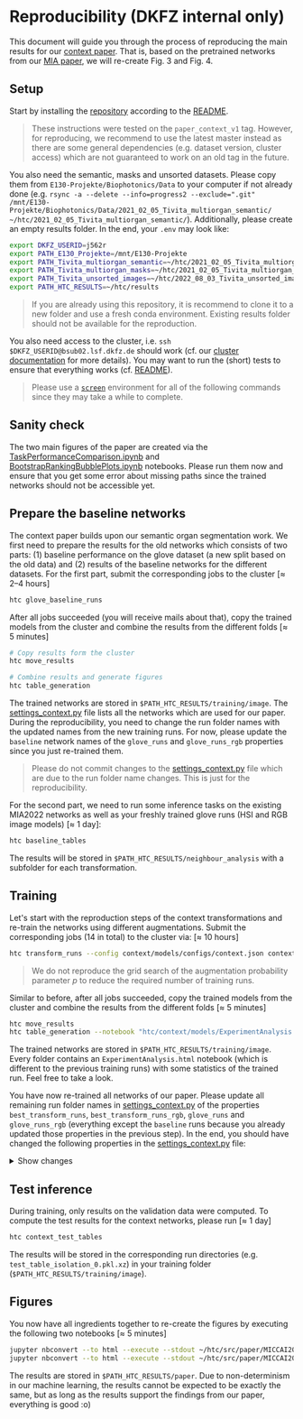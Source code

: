# Reproducibility (DKFZ internal only)

This document will guide you through the process of reproducing the main results for our [context paper](https://arxiv.org/abs/2303.10972). That is, based on the pretrained networks from our [MIA paper](https://doi.org/10.1016/j.media.2022.102488), we will re-create Fig. 3 and Fig. 4.

## Setup

Start by installing the [repository](https://git.dkfz.de/imsy/issi/htc) according to the [README](../../README.md).

> These instructions were tested on the `paper_context_v1` tag. However, for reproducing, we recommend to use the latest master instead as there are some general dependencies (e.g. dataset version, cluster access) which are not guaranteed to work on an old tag in the future.

You also need the semantic, masks and unsorted datasets. Please copy them from `E130-Projekte/Biophotonics/Data` to your computer if not already done (e.g. `rsync -a --delete --info=progress2 --exclude=".git" /mnt/E130-Projekte/Biophotonics/Data/2021_02_05_Tivita_multiorgan_semantic/ ~/htc/2021_02_05_Tivita_multiorgan_semantic/`). Additionally, please create an empty results folder. In the end, your `.env` may look like:

```bash
export DKFZ_USERID=j562r
export PATH_E130_Projekte=/mnt/E130-Projekte
export PATH_Tivita_multiorgan_semantic=~/htc/2021_02_05_Tivita_multiorgan_semantic
export PATH_Tivita_multiorgan_masks=~/htc/2021_02_05_Tivita_multiorgan_masks
export PATH_Tivita_unsorted_images=~/htc/2022_08_03_Tivita_unsorted_images
export PATH_HTC_RESULTS=~/htc/results
```

> If you are already using this repository, it is recommend to clone it to a new folder and use a fresh conda environment. Existing results folder should not be available for the reproduction.

You also need access to the cluster, i.e. `ssh $DKFZ_USERID@bsub02.lsf.dkfz.de` should work (cf. our [cluster documentation](../../cluster/cluster_usage.md) for more details). You may want to run the (short) tests to ensure that everything works (cf. [README](../../README.md)).

> Please use a [`screen`](https://linuxize.com/post/how-to-use-linux-screen/) environment for all of the following commands since they may take a while to complete.

## Sanity check

The two main figures of the paper are created via the [TaskPerformanceComparison.ipynb](./TaskPerformanceComparison.ipynb) and [BootstrapRankingBubblePlots.ipynb](./BootstrapRankingBubblePlots.ipynb) notebooks. Please run them now and ensure that you get some error about missing paths since the trained networks should not be accessible yet.

## Prepare the baseline networks

The context paper builds upon our semantic organ segmentation work. We first need to prepare the results for the old networks which consists of two parts: (1) baseline performance on the glove dataset (a new split based on the old data) and (2) results of the baseline networks for the different datasets. For the first part, submit the corresponding jobs to the cluster [≈ 2–4 hours]

```bash
htc glove_baseline_runs
```

After all jobs succeeded (you will receive mails about that), copy the trained models from the cluster and combine the results from the different folds [≈ 5 minutes]

```bash
# Copy results form the cluster
htc move_results

# Combine results and generate figures
htc table_generation
```

The trained networks are stored in `$PATH_HTC_RESULTS/training/image`. The [settings_context.py](../../htc/context/settings_context.py) file lists all the networks which are used for our paper. During the reproducibility, you need to change the run folder names with the updated names from the new training runs. For now, please update the `baseline` network names of the `glove_runs` and `glove_runs_rgb` properties since you just re-trained them.

> Please do not commit changes to the [settings_context.py](../../htc/context/settings_context.py) file which are due to the run folder name changes. This is just for the reproducibility.

For the second part, we need to run some inference tasks on the existing MIA2022 networks as well as your freshly trained glove runs (HSI and RGB image models) [≈ 1 day]:

```bash
htc baseline_tables
```

The results will be stored in `$PATH_HTC_RESULTS/neighbour_analysis` with a subfolder for each transformation.

## Training

Let's start with the reproduction steps of the context transformations and re-train the networks using different augmentations. Submit the corresponding jobs (14 in total) to the cluster via: [≈ 10 hours]

```bash
htc transform_runs --config context/models/configs/context.json context/models/configs/context-glove.json --best --include-rgb
```

> We do not reproduce the grid search of the augmentation probability parameter $p$ to reduce the required number of training runs.

Similar to before, after all jobs succeeded, copy the trained models from the cluster and combine the results from the different folds [≈ 5 minutes]

```bash
htc move_results
htc table_generation --notebook "htc/context/models/ExperimentAnalysis.ipynb"
```

The trained networks are stored in `$PATH_HTC_RESULTS/training/image`. Every folder contains an `ExperimentAnalysis.html` notebook (which is different to the previous training runs) with some statistics of the trained run. Feel free to take a look.

You have now re-trained all networks of our paper. Please update all remaining run folder names in [settings_context.py](../../htc/context/settings_context.py) of the properties `best_transform_runs`, `best_transform_runs_rgb`, `glove_runs` and `glove_runs_rgb` (everything except the `baseline` runs because you already updated those properties in the previous step). In the end, you should have changed the following properties in the [settings_context.py](../../htc/context/settings_context.py) file:

<details>
<summary>Show changes</summary>

```diff
src » git diff htc/context/settings_context.py                                                                                  ~/htc/src
diff --git a/htc/context/settings_context.py b/htc/context/settings_context.py
index 4c207d7d..b478c9ad 100644
--- a/htc/context/settings_context.py
+++ b/htc/context/settings_context.py
@@ -287,40 +287,40 @@ class SettingContext:
     def best_transform_runs(self) -> dict[str, MultiPath]:
         # Best runs for each transformation (found via find_best_transform_run())
         return {
-            "organ_transplantation": settings.training_dir / "image/2023-02-08_14-48-02_organ_transplantation_0.8",
-            "cut_mix": settings.training_dir / "image/2023-02-08_17-08-57_cut_mix_1",
-            "jigsaw": settings.training_dir / "image/2023-02-16_21-17-59_jigsaw_0.8",
-            "random_erasing": settings.training_dir / "image/2023-02-08_12-06-44_random_erasing_0.4",
-            "hide_and_seek": settings.training_dir / "image/2023-02-16_15-34-51_hide_and_seek_1",
-            "elastic": settings.training_dir / "image/2023-02-08_09-40-59_elastic_0.6",
+            "organ_transplantation": settings.training_dir / "image/2023-07-08_15-55-10_context_organ_transplantation_0.8",
+            "cut_mix": settings.training_dir / "image/2023-07-08_15-55-10_context_cut_mix_1.0",
+            "jigsaw": settings.training_dir / "image/2023-07-08_15-55-10_context_jigsaw_0.8",
+            "random_erasing": settings.training_dir / "image/2023-07-08_15-55-10_context_random_erasing_0.4",
+            "hide_and_seek": settings.training_dir / "image/2023-07-08_15-55-10_context_hide_and_seek_1.0",
+            "elastic": settings.training_dir / "image/2023-07-08_15-55-10_context_elastic_0.6",
         }

     @property
     def best_transform_runs_rgb(self) -> dict[str, MultiPath]:
         return {
-            "organ_transplantation": settings.training_dir / "image/2023-01-29_11-31-04_organ_transplantation_0.8_rgb",
+            "organ_transplantation": settings.training_dir / "image/2023-07-08_15-55-10_context_organ_transplantation_rgb_0.8",
         }

     @property
     def glove_runs(self) -> dict[str, MultiPath]:
         return {
-            "baseline": settings.training_dir / "image/2023-02-21_23-14-44_glove_baseline",
+            "baseline": settings.training_dir / "image/2023-06-29_18-00-40_default_glove",
             "organ_transplantation": (
-                settings.training_dir / "image/2023-02-21_23-14-55_glove_organ_transplantation_0.8"
+                settings.training_dir / "image/2023-07-08_15-55-10_context-glove_organ_transplantation_0.8"
             ),
-            "cut_mix": settings.training_dir / "image/2023-02-23_19-07-27_glove_cut_mix_1.0",
-            "jigsaw": settings.training_dir / "image/2023-02-22_12-31-26_glove_jigsaw_0.8",
-            "elastic": settings.training_dir / "image/2023-02-22_12-31-26_glove_elastic_0.6",
-            "random_erasing": settings.training_dir / "image/2023-02-22_12-31-26_glove_random_erasing_0.4",
-            "hide_and_seek": settings.training_dir / "image/2023-02-22_12-31-26_glove_hide_and_seek_1.0",
+            "cut_mix": settings.training_dir / "image/2023-07-08_15-55-10_context-glove_cut_mix_1.0",
+            "jigsaw": settings.training_dir / "image/2023-07-08_15-55-10_context-glove_jigsaw_0.8",
+            "elastic": settings.training_dir / "image/2023-07-08_15-55-10_context-glove_elastic_0.6",
+            "random_erasing": settings.training_dir / "image/2023-07-08_15-55-10_context-glove_random_erasing_0.4",
+            "hide_and_seek": settings.training_dir / "image/2023-07-08_15-55-10_context-glove_hide_and_seek_1.0",
         }

     @property
     def glove_runs_rgb(self) -> dict[str, MultiPath]:
         return {
-            "baseline": settings.training_dir / "image/2023-02-24_12-07-15_glove_baseline_rgb",
+            "baseline": settings.training_dir / "image/2023-06-29_18-00-40_default_rgb_glove",
             "organ_transplantation": (
-                settings.training_dir / "image/2023-02-24_14-27-15_glove_organ_transplantation_0.8_rgb"
+                settings.training_dir / "image/2023-07-08_15-55-10_context-glove_organ_transplantation_rgb_0.8"
             ),
         }
```

</details>

## Test inference

During training, only results on the validation data were computed. To compute the test results for the context networks, please run [≈ 1 day]

```bash
htc context_test_tables
```

The results will be stored in the corresponding run directories (e.g. `test_table_isolation_0.pkl.xz`) in your training folder (`$PATH_HTC_RESULTS/training/image`).

## Figures

You now have all ingredients together to re-create the figures by executing the following two notebooks [≈ 5 minutes]

```bash
jupyter nbconvert --to html --execute --stdout ~/htc/src/paper/MICCAI2023/TaskPerformanceComparison.ipynb > /dev/null
jupyter nbconvert --to html --execute --stdout ~/htc/src/paper/MICCAI2023/BootstrapRankingBubblePlots.ipynb > /dev/null
```

The results are stored in `$PATH_HTC_RESULTS/paper`. Due to non-determinism in our machine learning, the results cannot be expected to be exactly the same, but as long as the results support the findings from our paper, everything is good :o)
